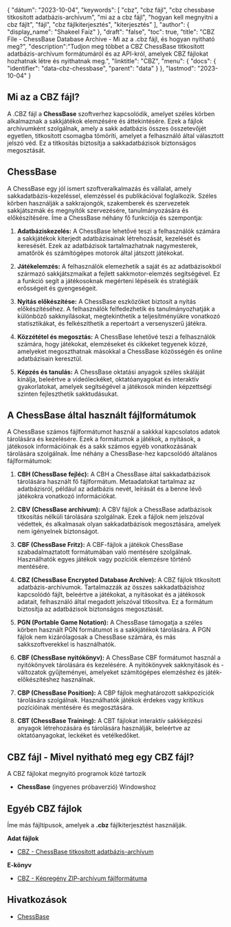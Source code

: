 {
"dátum": "2023-10-04",
  "keywords": [
"cbz",
"cbz fájl",
"cbz chessbase titkosított adatbázis-archívum",
"mi az a cbz fájl",
"hogyan kell megnyitni a cbz fájlt",
"fájl",
"cbz fájlkiterjesztés",
"kiterjesztés"
],
  "author": {
"display_name": "Shakeel Faiz"
},
"draft": "false",
"toc": true,
"title": "CBZ File - ChessBase Database Archive - Mi az a .cbz fájl, és hogyan nyitható meg?",
  "description":"Tudjon meg többet a CBZ ChessBase titkosított adatbázis-archívum formátumáról és az API-król, amelyek CBZ fájlokat hozhatnak létre és nyithatnak meg.",
  "linktitle": "CBZ",
  "menu": {
    "docs": {
      "identifier": "data-cbz-chessbase",
      "parent": "data"
}
},
"lastmod": "2023-10-04"
}

## Mi az a CBZ fájl?

A .CBZ fájl a **ChessBase** szoftverhez kapcsolódik, amelyet széles körben alkalmaznak a sakkjátékok elemzésére és áttekintésére. Ezek a fájlok archívumként szolgálnak, amely a sakk adatbázis összes összetevőjét egyetlen, titkosított csomagba tömöríti, amelyet a felhasználó által választott jelszó véd. Ez a titkosítás biztosítja a sakkadatbázisok biztonságos megosztását.

## ChessBase

A ChessBase egy jól ismert szoftveralkalmazás és vállalat, amely sakkadatbázis-kezeléssel, elemzéssel és publikációval foglalkozik. Széles körben használják a sakkrajongók, szakemberek és szervezetek sakkjátszmák és megnyitók szervezésére, tanulmányozására és előkészítésére. Íme a ChessBase néhány fő funkciója és szempontja:

1. **Adatbáziskezelés:** A ChessBase lehetővé teszi a felhasználók számára a sakkjátékok kiterjedt adatbázisainak létrehozását, kezelését és keresését. Ezek az adatbázisok tartalmazhatnak nagymesterek, amatőrök és számítógépes motorok által játszott játékokat.
    












2. **Játékelemzés:** A felhasználók elemezhetik a saját és az adatbázisokból származó sakkjátszmaikat a fejlett sakkmotor-elemzés segítségével. Ez a funkció segít a játékosoknak megérteni lépéseik és stratégiáik erősségeit és gyengeségeit.
    












3. **Nyitás előkészítése:** A ChessBase eszközöket biztosít a nyitás előkészítéséhez. A felhasználók felfedezhetik és tanulmányozhatják a különböző sakknyílásokat, megtekinthetik a teljesítményükre vonatkozó statisztikákat, és felkészíthetik a repertoárt a versenyszerű játékra.
    












4. **Közzététel és megosztás:** A ChessBase lehetővé teszi a felhasználók számára, hogy játékokat, elemzéseket és cikkeket tegyenek közzé, amelyeket megoszthatnak másokkal a ChessBase közösségén és online adatbázisain keresztül.
    












5. **Képzés és tanulás:** A ChessBase oktatási anyagok széles skáláját kínálja, beleértve a videóleckéket, oktatóanyagokat és interaktív gyakorlatokat, amelyek segítségével a játékosok minden képzettségi szinten fejleszthetik sakktudásukat.

## A ChessBase által használt fájlformátumok

A ChessBase számos fájlformátumot használ a sakkkal kapcsolatos adatok tárolására és kezelésére. Ezek a formátumok a játékok, a nyitások, a játékosok információinak és a sakk számos egyéb vonatkozásának tárolására szolgálnak. Íme néhány a ChessBase-hez kapcsolódó általános fájlformátumok:

1. **CBH (ChessBase fejléc):** A CBH a ChessBase által sakkadatbázisok tárolására használt fő fájlformátum. Metaadatokat tartalmaz az adatbázisról, például az adatbázis nevét, leírását és a benne lévő játékokra vonatkozó információkat.
    












2. **CBV (ChessBase archívum):** A CBV fájlok a ChessBase adatbázisok titkosítás nélküli tárolására szolgálnak. Ezek a fájlok nem jelszóval védettek, és alkalmasak olyan sakkadatbázisok megosztására, amelyek nem igényelnek biztonságot.
    












3. **CBF (ChessBase Fritz):** A CBF-fájlok a játékok ChessBase szabadalmaztatott formátumában való mentésére szolgálnak. Használhatók egyes játékok vagy pozíciók elemzésre történő mentésére.
    












4. **CBZ (ChessBase Encrypted Database Archive):** A CBZ fájlok titkosított adatbázis-archívumok. Tartalmazzák az összes sakkadatbázishoz kapcsolódó fájlt, beleértve a játékokat, a nyitásokat és a játékosok adatait, felhasználó által megadott jelszóval titkosítva. Ez a formátum biztosítja az adatbázisok biztonságos megosztását.
    












5. **PGN (Portable Game Notation):** A ChessBase támogatja a széles körben használt PGN formátumot is a sakkjátékok tárolására. A PGN fájlok nem kizárólagosak a ChessBase számára, és más sakkszoftverekkel is használhatók.
    












6. **CBF (ChessBase nyitókönyv):** A ChessBase CBF formátumot használ a nyitókönyvek tárolására és kezelésére. A nyitókönyvek sakknyitások és -változatok gyűjteményei, amelyeket számítógépes elemzéshez és játék-előkészítéshez használnak.
    












7. **CBP (ChessBase Position):** A CBP fájlok meghatározott sakkpozíciók tárolására szolgálnak. Használhatók játékok érdekes vagy kritikus pozícióinak mentésére és megosztására.
    












8. **CBT (ChessBase Training):** A CBT fájlokat interaktív sakkképzési anyagok létrehozására és tárolására használják, beleértve az oktatóanyagokat, leckéket és vetélkedőket.
    












## CBZ fájl - Mivel nyitható meg egy CBZ fájl?

A CBZ fájlokat megnyitó programok közé tartozik

- **ChessBase** (ingyenes próbaverzió) Windowshoz

## Egyéb CBZ fájlok

Íme más fájltípusok, amelyek a **.cbz** fájlkiterjesztést használják.

**Adat fájlok**
- [CBZ - ChessBase titkosított adatbázis-archívum](/hu/data/cbz-chessbase/)

**E-könyv**
- [CBZ - Képregény ZIP-archívum fájlformátuma](/hu/ebook/cbz/)

## Hivatkozások
* [ChessBase](https://en.wikipedia.org/wiki/ChessBase)

